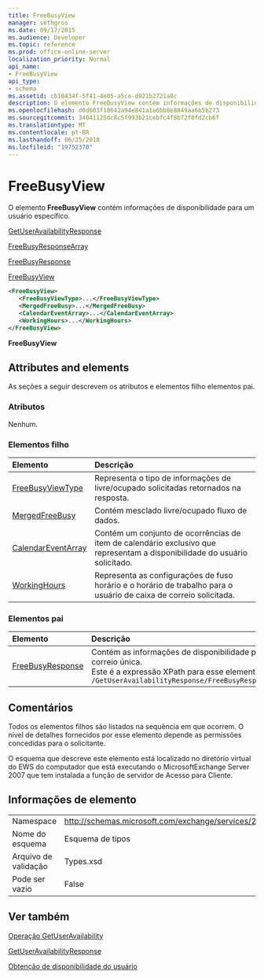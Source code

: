 ```yaml
---
title: FreeBusyView
manager: sethgros
ms.date: 09/17/2015
ms.audience: Developer
ms.topic: reference
ms.prod: office-online-server
localization_priority: Normal
api_name:
- FreeBusyView
api_type:
- schema
ms.assetid: cb18434f-5f41-4e05-a5ce-d921b2721a8c
description: O elemento FreeBusyView contém informações de disponibilidade para um usuário específico.
ms.openlocfilehash: d0d603f18642a94e841a1a6bb8e8849aa6b5b273
ms.sourcegitcommit: 34041125dc8c5f993b21cebfc4f8b72f0fd2cb6f
ms.translationtype: MT
ms.contentlocale: pt-BR
ms.lasthandoff: 06/25/2018
ms.locfileid: "19752370"
---
```

# <a name="freebusyview"></a>FreeBusyView

O elemento **FreeBusyView** contém informações de disponibilidade para um usuário específico. 
  
[GetUserAvailabilityResponse](getuseravailabilityresponse.md)
  
[FreeBusyResponseArray](freebusyresponsearray.md)
  
[FreeBusyResponse](freebusyresponse.md)
  
[FreeBusyView](freebusyview.md)
  
```xml
<FreeBusyView>
   <FreeBusyViewType>...</FreeBusyViewType>
   <MergedFreeBusy>...</MergedFreeBusy>
   <CalendarEventArray>...</CalendarEventArray>
   <WorkingHours>...</WorkingHours>
</FreeBusyView>
```

 **FreeBusyView**
## <a name="attributes-and-elements"></a>Attributes and elements

As seções a seguir descrevem os atributos e elementos filho elementos pai.
  
### <a name="attributes"></a>Atributos

Nenhum.
  
### <a name="child-elements"></a>Elementos filho

|**Elemento**|**Descrição**|
|:-----|:-----|
|[FreeBusyViewType](freebusyviewtype.md) <br/> |Representa o tipo de informações de livre/ocupado solicitadas retornados na resposta.  <br/> |
|[MergedFreeBusy](mergedfreebusy.md) <br/> |Contém mesclado livre/ocupado fluxo de dados.  <br/> |
|[CalendarEventArray](calendareventarray.md) <br/> |Contém um conjunto de ocorrências de item de calendário exclusivo que representam a disponibilidade do usuário solicitado.  <br/> |
|[WorkingHours](workinghours-ex15websvcsotherref.md) <br/> |Representa as configurações de fuso horário e o horário de trabalho para o usuário de caixa de correio solicitada.  <br/> |
   
### <a name="parent-elements"></a>Elementos pai

|**Elemento**|**Descrição**|
|:-----|:-----|
|[FreeBusyResponse](freebusyresponse.md) <br/> |Contém as informações de disponibilidade para um usuário de caixa de correio única.  <br/> Este é a expressão XPath para esse elemento:  <br/>  `/GetUserAvailabilityResponse/FreeBusyResponseArray/FreeBusyResponse` <br/> |
   
## <a name="remarks"></a>Comentários

Todos os elementos filhos são listados na sequência em que ocorrem. O nível de detalhes fornecidos por esse elemento depende as permissões concedidas para o solicitante.
  
O esquema que descreve este elemento está localizado no diretório virtual do EWS do computador que está executando o MicrosoftExchange Server 2007 que tem instalada a função de servidor de Acesso para Cliente.
  
## <a name="element-information"></a>Informações de elemento

|||
|:-----|:-----|
|Namespace  <br/> |http://schemas.microsoft.com/exchange/services/2006/types  <br/> |
|Nome do esquema  <br/> |Esquema de tipos  <br/> |
|Arquivo de validação  <br/> |Types.xsd  <br/> |
|Pode ser vazio  <br/> |False  <br/> |
   
## <a name="see-also"></a>Ver também



[Operação GetUserAvailability](getuseravailability-operation.md)
  
[GetUserAvailabilityResponse](getuseravailabilityresponse.md)


[Obtenção de disponibilidade do usuário](http://msdn.microsoft.com/library/d4133fcb-9b0f-4e6b-aadf-a389da83516a%28Office.15%29.aspx)

